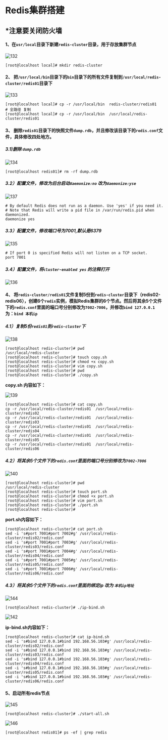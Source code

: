 # Redis集群搭建

## *注意要关闭防火墙

#### 1、在`usr/local`目录下新建`redis-cluster`目录，用于存放集群节点

![132](images/132.png)

```shell
[root@localhost local]# mkdir redis-cluster
```

#### 2、 把`/usr/local/bin`目录下的`bin`目录下的所有文件复制到`/usr/local/redis-cluster/redis01`目录下

![133](images/133.png)

```shell
[root@localhost local]# cp -r /usr/local/bin  redis-cluster/redis01
# 全路径 复制
[root@localhost local]# cp -r /usr/local/bin  /usr/local/redis-cluster/redis01
```

#### 3、 删除`redis01`目录下的快照文件`dump.rdb`，并且修改该目录下的`redis.conf`文件，具体修改四处地方。

##### 3.1)删除 `dump.rdb`

![134](images/134.png)

```shell
[root@localhost redis01]# rm -rf dump.rdb 
```

##### 3.2）配置文件，修改为后台启动`daemonize:no` 改为`daemonize:yse`

![137](images/137.png)

```shell
# By default Redis does not run as a daemon. Use 'yes' if you need it.
# Note that Redis will write a pid file in /var/run/redis.pid when daemonized.
daemonize yes
```



##### 3.3）配置文件，修改端口号为7001,默认是6379

![135](images/135.png)

```shell
# If port 0 is specified Redis will not listen on a TCP socket.
port 7001
```

##### 3.4）配置文件，将`cluster-enabled yes` 的注释打开

![136](images/136.png)



#### 4、 将`redis-cluster/redis01`文件复制5份到`redis-cluster`目录下（redis02-redis06），创建6个`redis`实例，模拟Redis集群的6个节点。然后将其余5个文件下的`redis.conf`里面的端口号分别修改为`7002-7006`，并修改`bind 127.0.0.1 `为：`bind 本机ip`

##### 4.1）复制5份`redis01`到`redis-cluster`下

![138](images/138.png)

```shell
[root@localhost redis-cluster]# pwd
/usr/local/redis-cluster
[root@localhost redis-cluster]# touch copy.sh
[root@localhost redis-cluster]# chmod +x copy.sh 
[root@localhost redis-cluster]# vim copy.sh 
[root@localhost redis-cluster]# pwd
[root@localhost redis-cluster]# ./copy.sh
```

 **copy.sh 内容如下：**

![139](images/139.png)

```shell
[root@localhost redis-cluster]# cat copy.sh 
cp -r /usr/local/redis-cluster/redis01  /usr/local/redis-cluster/redis02
cp -r /usr/local/redis-cluster/redis01  /usr/local/redis-cluster/redis03
cp -r /usr/local/redis-cluster/redis01  /usr/local/redis-cluster/redis04
cp -r /usr/local/redis-cluster/redis01  /usr/local/redis-cluster/redis05
cp -r /usr/local/redis-cluster/redis01  /usr/local/redis-cluster/redis06
```

##### 4.2）将其余5个文件下的`redis.conf`里面的端口号分别修改为`7002-7006`

![140](images/140.png)

```shell
[root@localhost redis-cluster]# pwd
/usr/local/redis-cluster
[root@localhost redis-cluster]# touch port.sh
[root@localhost redis-cluster]# chmod +x port.sh 
[root@localhost redis-cluster]# vim port.sh 
[root@localhost redis-cluster]# ./port.sh 
[root@localhost redis-cluster]# 
```

**port.sh内容如下：**

```shell
[root@localhost redis-cluster]# cat port.sh 
sed -i 's#port 7001#port 7002#g' /usr/local/redis-cluster/redis02/redis.conf
sed -i 's#port 7001#port 7003#g' /usr/local/redis-cluster/redis03/redis.conf
sed -i 's#port 7001#port 7004#g' /usr/local/redis-cluster/redis04/redis.conf
sed -i 's#port 7001#port 7005#g' /usr/local/redis-cluster/redis05/redis.conf
sed -i 's#port 7001#port 7006#g' /usr/local/redis-cluster/redis06/redis.conf
```

##### 4.3）将其余5个文件下的`redis.conf`里面的绑定ip 改为 `本机ip地址`

![144](images/144.png)



```shell
[root@localhost redis-cluster]# ./ip-bind.sh 
```



![142](images/142.png)

**ip-bind.sh内容如下：** 

```shell
[root@localhost redis-cluster]# cat ip-bind.sh 
sed -i 's#bind 127.0.0.1#bind 192.168.56.103#g' /usr/local/redis-cluster/redis02/redis.conf
sed -i 's#bind 127.0.0.1#bind 192.168.56.103#g' /usr/local/redis-cluster/redis03/redis.conf
sed -i 's#bind 127.0.0.1#bind 192.168.56.103#g' /usr/local/redis-cluster/redis04/redis.conf
sed -i 's#bind 127.0.0.1#bind 192.168.56.103#g' /usr/local/redis-cluster/redis05/redis.conf
sed -i 's#bind 127.0.0.1#bind 192.168.56.103#g' /usr/local/redis-cluster/redis06/redis.conf
```

#### 5、启动所有redis节点

![145](images/145.png)

```shell
[root@localhost redis-cluster]# ./start-all.sh 
```

![146](images/146.png)

```shell
[root@localhost redis01]# ps -ef | grep redis
```







